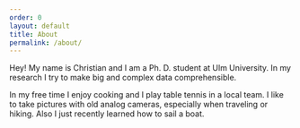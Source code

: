```yaml
---
order: 0
layout: default
title: About
permalink: /about/
---
```

Hey! My name is Christian and I am a Ph. D. student at Ulm University.
In my research I try to make big and complex data comprehensible.

In my free time I enjoy cooking and I play table tennis in a local team.
I like to take pictures with old analog cameras, especially when traveling or hiking.
Also I just recently learned how to sail a boat.